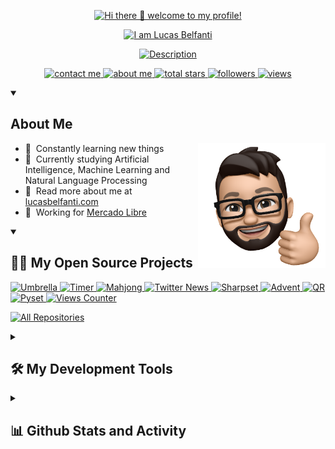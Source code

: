 <p align="center">
    <a href="https://lucasbelfanti.com">
        <img src="https://readme-typing-svg.demolab.com?font=Poppins&duration=2500&pause=1000&color=FEAE4C&center=true&vCenter=true&repeat=false&width=435&height=30&lines=Hi+there+%F0%9F%91%8B+welcome+to+my+profile!" alt="Hi there 👋 welcome to my profile!" />
    </a>
</p>

<p align="center">
    <a href="https://lucasbelfanti.com">
        <img src="https://readme-typing-svg.demolab.com?font=Poppins&duration=2500&pause=1000&color=FEAE4C&center=true&vCenter=true&repeat=false&width=435&height=30&lines=I+am+Lucas+Belfanti" alt="I am Lucas Belfanti" />
    </a>
</p>

<p align="center">
    <a href="https://lucasbelfanti.com">
        <img src="https://readme-typing-svg.demolab.com?font=Poppins&duration=2500&pause=1000&color=FEAE4C&center=true&vCenter=true&width=435&height=30&lines=Full+Stack+Software+Developer;Mainly+focused+on+Back+End;%2B10+years+of+coding+experience" alt="Description" />
    </a>
</p>

<p align="center">
    <a href="mailto:lhbelfanti@gmail.com">
        <img alt="contact me" title="Contact me" src="https://custom-icon-badges.demolab.com/badge/Contact-Me-e05e44.svg?labelColor=ce4530&logo=mail&logoColor=white&style=for-the-badge"/>
    </a>
    <a href="https://lucasbelfanti.com">
        <img alt="about me" title="About me" src="https://custom-icon-badges.demolab.com/badge/About-Me-e1ac0e.svg?labelColor=be9500&logo=globe&logoColor=white&style=for-the-badge"/>
    </a>
    <a href="https://github.com/lhbelfanti?tab=repositories&sort=stargazers">
        <img alt="total stars" title="Total stars on GitHub" src="https://custom-icon-badges.demolab.com/github/stars/lhbelfanti?color=55960c&style=for-the-badge&label=Stars&labelColor=488207&logo=star"/>
    </a>
    <a href="https://github.com/lhbelfanti?tab=followers">
        <img alt="followers" title="Follow me on Github" src="https://custom-icon-badges.demolab.com/github/followers/lhbelfanti?color=236ad3&labelColor=1155ba&style=for-the-badge&logo=person-add&label=Follow&logoColor=white"/>
    </a>
    <a href="https://github.com/lhbelfanti/Simple-View-Counter">
        <img alt="views" title="GitHub profile views" src="https://main--lhbelfanti-views-counter.netlify.app/api/increment/badge"/>
    </a>
</p>

<details open> 
    <summary><h2> About Me</h2></summary>
    <a href="https://lucasbelfanti.com"><img src="./media/hi.png" align="right" height="200"/></a>
    <ul>
        <li>🔭 &nbsp;Constantly learning new things</li>
        <li>🌱 &nbsp;Currently studying Artificial Intelligence, Machine Learning and Natural Language Processing</li>
        <li>🧬 &nbsp;Read more about me at <a href="https://www.lucasbelfanti.com/">lucasbelfanti.com</a></li>
        <li>💼 &nbsp;Working for <a href="https://mercadolibre.com/">Mercado Libre</a></li>
    </ul>
</details>

<details open> 
    <summary><h2>🧑‍💻 My Open Source Projects</h2></summary>
    <p align="left">
        <a href="https://github.com/lhbelfanti/umbrella">
            <img width="278" height="100" src="https://github-readme-stats-lhbelfanti.vercel.app/api/pin/?username=lhbelfanti&repo=umbrella&theme=react&bg_color=2b2b2c&title_color=FFDB70&hide_border=true&icon_color=FFDB70" alt="Umbrella" />
        </a>
        <a href="https://github.com/lhbelfanti/timer">
            <img width="278" height="100" src="https://github-readme-stats-lhbelfanti.vercel.app/api/pin/?username=lhbelfanti&repo=timer&theme=react&bg_color=2b2b2c&title_color=FFDB70&hide_border=true&icon_color=FFDB70" alt="Timer" />
        </a>
        <a href="https://github.com/lhbelfanti/mahjong">
            <img width="278" height="100" src="https://github-readme-stats-lhbelfanti.vercel.app/api/pin/?username=lhbelfanti&repo=mahjong&theme=react&bg_color=2b2b2c&title_color=FFDB70&hide_border=true&icon_color=FFDB70" alt="Mahjong" />
        </a>
        <a href="https://github.com/lhbelfanti/twitter-news">
            <img width="278" height="100" src="https://github-readme-stats-lhbelfanti.vercel.app/api/pin/?username=lhbelfanti&repo=twitter-news&theme=react&bg_color=2b2b2c&title_color=FFDB70&hide_border=true&icon_color=FFDB70" alt="Twitter News" />
        </a>
        <a href="https://github.com/lhbelfanti/sharpset">
            <img width="278" height="100" src="https://github-readme-stats-lhbelfanti.vercel.app/api/pin/?username=lhbelfanti&repo=sharpset&theme=react&bg_color=2b2b2c&title_color=FFDB70&hide_border=true&icon_color=FFDB70" alt="Sharpset" />
        </a>
        <a href="https://github.com/lhbelfanti/advent">
            <img width="278" height="100" src="https://github-readme-stats-lhbelfanti.vercel.app/api/pin/?username=lhbelfanti&repo=advent&theme=react&bg_color=2b2b2c&title_color=FFDB70&hide_border=true&icon_color=FFDB70" alt="Advent" />
        </a>
        <a href="https://github.com/lhbelfanti/qr">
            <img width="278" height="100" src="https://github-readme-stats-lhbelfanti.vercel.app/api/pin/?username=lhbelfanti&repo=qr&theme=react&bg_color=2b2b2c&title_color=FFDB70&hide_border=true&icon_color=FFDB70" alt="QR" />
        </a>
        <a href="https://github.com/lhbelfanti/pyset">
            <img width="278" height="100" src="https://github-readme-stats-lhbelfanti.vercel.app/api/pin/?username=lhbelfanti&repo=pyset&theme=react&bg_color=2b2b2c&title_color=FFDB70&hide_border=true&icon_color=FFDB70" alt="Pyset" />
        </a>
        <a href="https://github.com/lhbelfanti/views-counter">
            <img width="278" height="100" src="https://github-readme-stats-lhbelfanti.vercel.app/api/pin/?username=lhbelfanti&repo=views-counter&theme=react&bg_color=2b2b2c&title_color=FFDB70&hide_border=true&icon_color=FFDB70" alt="Views Counter" />
        </a>
    </p>
    <p>
        <a href="https://github.com/lhbelfanti?tab=repositories&q=&type=public&language=&sort=stargazers">
            <img alt="All Repositories" title="All Repositories" src="https://custom-icon-badges.demolab.com/badge/-Click%20Here%20For%20All%20My%20Repos-2b2b2c?style=for-the-badge&logoColor=white&logo=repo"/>
        </a>
    </p>
</details>

<details> 
    <summary><h2>🛠️ My Development Tools</h2></summary>
    <h3>👨‍💻 Programming Languages & Markup Languages</h3>
    <a href="https://github.com/search?q=user%3Alhbelfanti+language%3AGo"><img alt="Golang" src="https://img.shields.io/badge/Go-00ADD8.svg?style=for-the-badge&logo=go&logoColor=white"/></a>
    <a href="https://github.com/search?q=user%3Alhbelfanti+language%3APython"><img alt="Python" src="https://img.shields.io/badge/Python-3670A0?style=for-the-badge&logo=python&logoColor=ffdd54"/></a>
    <a href="https://github.com/search?q=user%3Alhbelfanti+language%3AJavaScript"><img alt="JavaScript" src="https://img.shields.io/badge/JavaScript-323330.svg?style=for-the-badge&logo=javascript&logoColor=%23F7DF1E"/></a>
    <a href="https://github.com/search?q=user%3Alhbelfanti+language%3ATypeScript"><img alt="TypeScript" src="https://img.shields.io/badge/TypeScript-007ACC.svg?style=for-the-badge&logo=typescript&logoColor=white"/></a>
    <a href="https://github.com/search?q=user%3Alhbelfanti+language%3AHTML"><img alt="HTML5" src="https://img.shields.io/badge/HTML5-E34F26.svg?style=for-the-badge&logo=html5&logoColor=white"/></a>
    <a href="https://github.com/search?q=user%3Alhbelfanti+language%3ACSS"><img alt="CSS3" src="https://img.shields.io/badge/CSS3-1572B6.svg?style=for-the-badge&logo=css3&logoColor=white"/></a>
    <a href="https://github.com/search?q=user%3Alhbelfanti+language%3ASASS"><img alt="SASS" src="https://img.shields.io/badge/SASS-hotpink.svg?style=for-the-badge&logo=SASS&logoColor=white"/></a>
    <a href="https://github.com/search?q=user%3Alhbelfanti+language%3ASQL"><img alt="SQL" src="https://img.shields.io/badge/SQL-CC2927?style=for-the-badge"/></a>
    <a href="https://github.com/search?q=user%3Alhbelfanti+language%3AShell"><img alt="Shell" src="https://img.shields.io/badge/Shell_Script-121011.svg?style=for-the-badge&logo=gnu-bash&logoColor=white"/></a>
    <a href="https://github.com/search?q=user%3Alhbelfanti+language%3AC%23"><img alt="C#" src="https://img.shields.io/badge/C%23-239120.svg?style=for-the-badge&logo=c-sharp&logoColor=white"/></a>
    <a href="https://github.com/search?q=user%3Alhbelfanti+language%3AC"><img alt="C" src="https://img.shields.io/badge/C-00599C.svg?style=for-the-badge&logo=c&logoColor=white"/></a>
    <a href="https://github.com/search?q=user%3Alhbelfanti+language%3ActionScript"><img alt="ActionScript" src="https://img.shields.io/badge/ActionScript-CC2927?style=for-the-badge"/></a>
    <a href="https://github.com/search?q=user%3Alhbelfanti+language%3AC%2B%2B"><img alt="C++" src="https://img.shields.io/badge/C++-00599C.svg?style=for-the-badge&logo=c%2B%2B&logoColor=white"/></a>
    <a href="https://github.com/search?q=user%3Alhbelfanti+language%3AJava"><img alt="Java" src="https://img.shields.io/badge/Java-ED8B00?style=for-the-badge&logo=java&logoColor=white"/></a>
    </br>
    </br>
    <h3>💻 Technologies & Frameworks</h3>
    <img alt="React" src="https://img.shields.io/badge/React-20232a.svg?style=for-the-badge&logo=react&logoColor=%2361DAFB"/>
    <img alt="Redux" src="https://img.shields.io/badge/Redux-593d88.svg?style=for-the-badge&logo=redux&logoColor=white"/>
    <img alt="Remix" src="https://img.shields.io/badge/remix-%23000.svg?style=for-the-badge&logo=remix&logoColor=white"/>
    <img alt="Docker" src="https://img.shields.io/badge/Docker-0db7ed.svg?style=for-the-badge&logo=docker&logoColor=white"/>
    <img alt="PostgresSQL" src="https://img.shields.io/badge/PostgresSQL-316192.svg?style=for-the-badge&logo=postgresql&logoColor=white"/>
    <img alt="NodeJS" src="https://img.shields.io/badge/Node.js-6DA55F?style=for-the-badge&logo=node.js&logoColor=white"/>
    <img alt="Bootstrap" src="https://img.shields.io/badge/Bootstrap-8511FA.svg?style=for-the-badge&logo=bootstrap&logoColor=white"/>
    <img alt="Swagger" src="https://img.shields.io/badge/Swagger-Clojure?style=for-the-badge&logo=swagger&logoColor=white"/>
    <img alt="Babel" src="https://img.shields.io/badge/Babel-F9DC3e?style=for-the-badge&logo=babel&logoColor=black"/>
    <img alt="Gulp" src="https://img.shields.io/badge/Gulp-CF4647.svg?style=for-the-badge&logo=gulp&logoColor=white"/>
    <img alt="Jekyll" src="https://img.shields.io/badge/Jekyll-2b2b2b.svg?style=for-the-badge"/>
    <img alt="HUGO" src="https://img.shields.io/badge/HUGO-black.svg?style=for-the-badge&logo=Hugo"/>
    <img alt="Unity" src="https://img.shields.io/badge/Unity-000000.svg?style=for-the-badge&logo=unity&logoColor=white"/>
    <img alt="Selenium" src="https://img.shields.io/badge/Selenium-%43B02A?style=for-the-badge&logo=selenium&logoColor=white"/>
    <img alt="Keras" src="https://img.shields.io/badge/Keras-D00000.svg?style=for-the-badge"/>
    <img alt="Machine Learning" src="https://img.shields.io/badge/Machine_Learning-blue.svg?style=for-the-badge"/>
    <img alt="NLP" src="https://img.shields.io/badge/Natural_Language_Processing-121011.svg?style=for-the-badge"/>
    <img alt="QT" src="https://img.shields.io/badge/Qt-217346.svg?style=for-the-badge&logo=Qt&logoColor=white"/>
    </br>
    </br>
    <h3>🧰 Tools</h3>
    <img alt="Git" src="https://img.shields.io/badge/Git-F05033.svg?style=for-the-badge&logo=git&logoColor=white"/>
    <img alt="Terminal" src="https://img.shields.io/badge/Terminal-black.svg?style=for-the-badge"/>
    <img alt="JIRA" src="https://img.shields.io/badge/JIRA-0A0FFF.svg?style=for-the-badge&logo=jira&logoColor=white"/>
    <img alt="Trello" src="https://img.shields.io/badge/Trello-026AA7.svg?style=for-the-badge&logo=Trello&logoColor=white"/>
    <img alt="Slack" src="https://img.shields.io/badge/Slack-4A154B?style=for-the-badge&logo=slack"/>
    <img alt="ClickUp" src="https://img.shields.io/badge/ClickUp-7269fc.svg?style=for-the-badge"/>
    <img alt="Monday" src="https://img.shields.io/badge/Monday-ff3d57.svg?style=for-the-badge"/>
    <img alt="Postman" src="https://img.shields.io/badge/Postman-FF6C37?style=for-the-badge&logo=postman&logoColor=white"/>
    <img alt="Visual Studio Code" src="https://img.shields.io/badge/Visual_Studio_Code-0078d7.svg?style=for-the-badge&logo=visual-studio-code&logoColor=white"/>
    <img alt="Goland" src="https://img.shields.io/badge/GoLand-895dfd?style=for-the-badge&logo=goland&logoColor=black"/>
    <img alt="Webstorm" src="https://img.shields.io/badge/Webstorm-05ced7?style=for-the-badge&logo=webstorm&logoColor=black"/>
    <img alt="Pycharm" src="https://img.shields.io/badge/Pycharm-green?style=for-the-badge&logo=pycharm&logoColor=black"/>
    <img alt="IntelliJ" src="https://img.shields.io/badge/IntelliJIDEA-0e7dee.svg?style=for-the-badge&logo=intellij-idea&logoColor=black"/>
    <img alt="Rider" src="https://img.shields.io/badge/Rider-crimson.svg?style=for-the-badge&logo=Rider&logoColor=black"/>
    <img alt="Sublime Text" src="https://img.shields.io/badge/Sublime_Text-575757.svg?style=for-the-badge&logo=sublime-text&logoColor=important"/>
    <img alt="Charles" src="https://img.shields.io/badge/Charles-bfb6b7.svg?style=for-the-badge">
    </br>
</details>

<details> 
    <summary><h2>📊 Github Stats and Activity</h2></summary>
    <h3>🔥 Streak Stats</h3>
    <a href="https://github.com/lhbelfanti">
        <img title="🔥 Streak Stats" alt="lhbelfanti's streak" src="https://github-readme-streak-stats-lhbelfanti.vercel.app?user=lhbelfanti&hide_border=true&currStreakNum=FFDB70&stroke=FFFFFF&sideLabels=FFFFFF&sideNums=FFDB70&dates=AAAAAA&background=2B2B2C"/>
    </a>
    </br>
    <!--a href="https://github.com/lhbelfanti">
        <img alt="lhbelfanti's Github Stats" src="https://github-readme-stats-lhbelfanti.vercel.app/api/?username=lhbelfanti&show_icons=true&include_all_commits=true&count_private=true&theme=darcula&hide_border=true&bg_color=2B2B2C&title_color=FFDB70&icon_color=FFDB70" height="192px"/>
    </a-->
    <a href="https://lucasbelfanti.com"><img src="./media/code.png" align="right" height="275" /></a>
    <h3>⌨️ Top Languages</h3>
    <a href="https://github.com/lhbelfanti">
        <img alt="lhbelfanti's Top" src="https://github-readme-stats-lhbelfanti.vercel.app/api/top-langs/?username=lhbelfanti&langs_count=8&layout=compact&theme=react&hide_border=true&bg_color=2B2B2C&title_color=FFDB70&icon_color=FFDB70&hide=Jupyter%20Notebook,Roff,ShaderLab" height="192px"/>
    </a>
    </br>
    <p>⚠️ <b>Most Used Languages</b> is only a metric from my public code and doesn't reflect experience or skill level</p>
    </br>

<!--START_SECTION:waka-->
**I'm a Night 🦉** 

```text
🌞 Morning                50 commits          █░░░░░░░░░░░░░░░░░░░░░░░░   04.14 % 
🌆 Daytime                175 commits         ████░░░░░░░░░░░░░░░░░░░░░   14.47 % 
🌃 Evening                446 commits         █████████░░░░░░░░░░░░░░░░   36.89 % 
🌙 Night                  538 commits         ███████████░░░░░░░░░░░░░░   44.50 % 
```



<!--END_SECTION:waka-->
</details>
